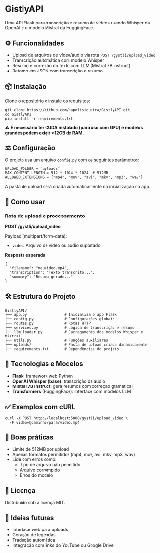 <body>
    <div class="container">
        <h1>GistlyAPI</h1>
        <p>Uma API Flask para transcrição e resumo de vídeos usando Whisper da OpenAI e o modelo Mistral da HuggingFace.</p>

  <h2>⚙️ Funcionalidades</h2>
  <ul>
      <li>Upload de arquivos de vídeo/áudio via rota <code>POST /gystli/upload_video</code></li>
      <li>Transcrição automática com modelo Whisper</li>
      <li>Resumo e correção do texto com LLM (Mistral 7B Instruct)</li>
      <li>Retorno em JSON com transcrição e resumo</li>
  </ul>

  <h2>📦 Instalação</h2>
  <p>Clone o repositório e instale os requisitos:</p>
  <pre><code>git clone https://github.com/napolisiqueira/GistlyAPI.git
cd GistlyAPI
pip install -r requirements.txt</code></pre>
        <p><strong>⚠️ É necessário ter CUDA instalado (para uso com GPU) e modelos grandes podem exigir &gt;12GB de RAM.</strong></p>

  <h2>⚖️ Configuração</h2>
  <p>O projeto usa um arquivo <code>config.py</code> com os seguintes parâmetros:</p>
  <pre><code>UPLOAD_FOLDER = "uploads"
MAX_CONTENT_LENGTH = 512 * 1024 * 1024  # 512MB
ALLOWED_EXTENSIONS = {"mp4", "mov", "avi", "mkv", "mp3", "wav"}
</code></pre>
        <p>A pasta de upload será criada automaticamente na inicialização do app.</p>

  <h2>🚀 Como usar</h2>
  <h3>Rota de upload e processamento</h3>
  <p><strong>POST /gystli/upload_video</strong></p>
  <p>Payload (multipart/form-data):</p>
  <ul>
      <li><code>video</code>: Arquivo de vídeo ou áudio suportado</li>
  </ul>
  <p><strong>Resposta esperada:</strong></p>
  <pre><code>{
  "filename": "meuvideo.mp4",
  "transcription": "Texto transcrito...",
  "summary": "Resumo gerado..."
}</code></pre>

  <h2>🛠️ Estrutura do Projeto</h2>
  <pre><code>GistlyAPI/
├── app.py                 # Inicializa o app Flask
├── config.py              # Configurações globais
├── routes.py              # Rotas HTTP
├── services.py            # Lógica de transcrição e resumo
├── llm_loader.py          # Carregamento dos modelos Whisper e Mistral
├── utils.py               # Funções auxiliares
├── uploads/               # Pasta de upload criada dinamicamente
├── requirements.txt       # Dependências do projeto
</code></pre>

  <h2>📌 Tecnologias e Modelos</h2>
  <ul>
      <li><strong>Flask</strong>: framework web Python</li>
      <li><strong>OpenAI Whisper (base)</strong>: transcrição de áudio</li>
      <li><strong>Mistral 7B Instruct</strong>: gera resumos com correção gramatical</li>
      <li><strong>Transformers</strong> (HuggingFace): interface com modelos LLM</li>
  </ul>

  <h2>✅ Exemplos com cURL</h2>
  <pre><code>curl -X POST http://localhost:5000/gystli/upload_video \
  -F video=@caminho/para/video.mp4
</code></pre>

  <h2>🚧 Boas práticas</h2>
  <ul>
      <li>Limite de 512MB por upload</li>
      <li>Apenas formatos permitidos (mp4, mov, avi, mkv, mp3, wav)</li>
      <li>Lide com erros como:
          <ul>
              <li>Tipo de arquivo não permitido</li>
              <li>Arquivo corrompido</li>
              <li>Erros do modelo</li>
          </ul>
      </li>
  </ul>

  <h2>📄 Licença</h2>
  <p>Distribuído sob a licença MIT.</p>

  <h2>🧠 Ideias futuras</h2>
  <ul>
      <li>Interface web para uploads</li>
      <li>Geração de legendas</li>
      <li>Tradução automática</li>
      <li>Integração com links do YouTube ou Google Drive</li>
  </ul>
</div>
</body>
</html>
